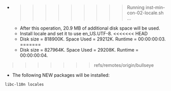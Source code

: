 * >>>>>>>>> Running inst-min-con-02-locale.sh ...
  * After this operation, 20.9 MB of additional disk space will be used.
  * Install locale and set it to use en_US.UTF-8.
<<<<<<< HEAD
  * Disk size = 818900K. Space Used = 29212K. Runtime = 00:00:00:03.
=======
  * Disk size = 827964K. Space Used = 29208K. Runtime = 00:00:00:04.
>>>>>>> refs/remotes/origin/bullseye
  * The following NEW packages will be installed:
  ```bash
libc-l10n locales
  ```
